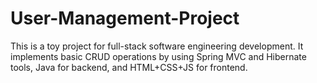 # User-Management-Project
This is a toy project for full-stack software engineering development. It implements basic CRUD operations by using Spring MVC and Hibernate tools, Java for backend, and HTML+CSS+JS for frontend.
